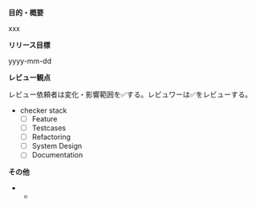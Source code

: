 **目的・概要**

xxx

**リリース目標**

yyyy-mm-dd

**レビュー観点**

レビュー依頼者は変化・影響範囲を✅する。レビュワーは✅をレビューする。

* checker stack
  * [ ] Feature
  * [ ] Testcases
  * [ ] Refactoring
  * [ ] System Design
  * [ ] Documentation

**その他**

* -
